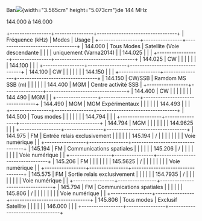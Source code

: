 Ban![](Pictures/100002010000011900000190CADC2E8A0CA9A5CA.png){width="3.565cm"
height="5.073cm"}de 144 MHz

144.000 à 146.000

+-----------------+----------------+---------------------------------+
| Fréquence (kHz) | Modes          | Usage                           |
+-----------------+----------------+---------------------------------+
| 144.000         | Tous Modes     | Satellite (Voie descendante     |
|                 |                | uniquement (Varna2014)          |
| 144.025         |                |                                 |
+-----------------+----------------+---------------------------------+
| 144.025         | CW             |                                 |
|                 |                |                                 |
| 144.100         |                |                                 |
+-----------------+----------------+---------------------------------+
| 144.100         | CW             |                                 |
|                 |                |                                 |
| 144.150         |                |                                 |
+-----------------+----------------+---------------------------------+
| 144.150         | CW/SSB         | Ramdom MS SSB (m)               |
|                 |                |                                 |
| 144.400         | MGM            | Centre activité SSB             |
+-----------------+----------------+---------------------------------+
| 144.400         | CW             |                                 |
|                 |                |                                 |
| 144.490         | MGM            |                                 |
+-----------------+----------------+---------------------------------+
| 144.490         | MGM            | MGM Expérimentaux               |
|                 |                |                                 |
| 144.493         |                |                                 |
+-----------------+----------------+---------------------------------+
| 144.500         | Tous modes     |                                 |
|                 |                |                                 |
| 144,794         |                |                                 |
+-----------------+----------------+---------------------------------+
| 144.794         | MGM            |                                 |
|                 |                |                                 |
| 144.9625        |                |                                 |
+-----------------+----------------+---------------------------------+
| 144.975         | FM             | Entrée relais exclusivement     |
|                 |                |                                 |
| 145.194         | /              |                                 |
|                 |                |                                 |
|                 | Voie numérique |                                 |
+-----------------+----------------+---------------------------------+
| 145.194         | FM             | Communications spatiales        |
|                 |                |                                 |
| 145.206         | /              |                                 |
|                 |                |                                 |
|                 | Voie numérique |                                 |
+-----------------+----------------+---------------------------------+
| 145.206         | FM             |                                 |
|                 |                |                                 |
| 145.5625        | /              |                                 |
|                 |                |                                 |
|                 | Voie numérique |                                 |
+-----------------+----------------+---------------------------------+
| 145.575         | FM             | Sortie relais exclusivement     |
|                 |                |                                 |
| 154.7935        | /              |                                 |
|                 |                |                                 |
|                 | Voie numérique |                                 |
+-----------------+----------------+---------------------------------+
| 145.794         | FM             | Communications spatiales        |
|                 |                |                                 |
| 145.806         | /              |                                 |
|                 |                |                                 |
|                 | Voie numérique |                                 |
+-----------------+----------------+---------------------------------+
| 145.806         | Tous modes     | Exclusif Satellite              |
|                 |                |                                 |
| 146.000         |                |                                 |
+-----------------+----------------+---------------------------------+
